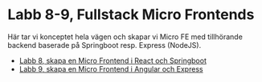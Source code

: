 
Labb 8-9, Fullstack Micro Frontends
===================================
Här tar vi konceptet hela vägen och skapar vi Micro FE med tillhörande backend baserade 
på Springboot resp. Express (NodeJS).

- [Labb 8, skapa en Micro Frontend i React och Springboot]()
- [Labb 9, skapa en Micro Frontend i Angular och Express]()
